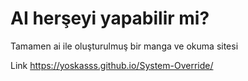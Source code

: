 # AI herşeyi yapabilir mi?

Tamamen ai ile oluşturulmuş bir manga ve okuma sitesi

Link https://yoskasss.github.io/System-Override/
